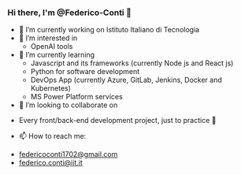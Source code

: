 ### Hi there, I'm @Federico-Conti 👋
- 🔭 I’m currently working on Istituto Italiano di Tecnologia
- 👀 I’m interested in
  * OpenAI tools
- 🌱 I’m currently learning
  * Javascript and its frameworks (currently Node js and React js)
  * Python for software development
  * DevOps App (currently Azure, GitLab, Jenkins, Docker and Kubernetes)
  * MS Power Platform services
- 👯 I’m looking to collaborate on 
 * Every front/back-end development project, just to practice 👀
- 📫 How to reach me: 
 * federicoconti1702@gmail.com
 * federico.conti@iit.it
